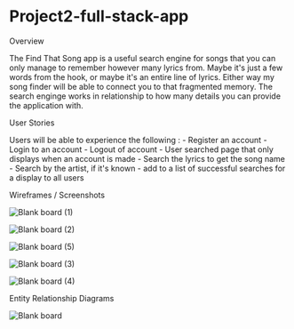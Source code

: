 # Project2-full-stack-app

Overview 

The Find That Song app is a useful search engine for songs that you can only manage to remember however many lyrics from. Maybe it's just a few words from the hook, or maybe it's an entire line of lyrics. Either way my song finder will be able to connect you to that fragmented memory. The search enginge works in relationship to how many details you can provide the application with. 

User Stories

Users will be able to experience the following : 
        - Register an account
        - Login to an account 
        - Logout of account
        - User searched page that only displays when an account is made
        - Search the lyrics to get the song name
        - Search by the artist, if it's known
        - add to a list of successful searches for a display to all users
 
Wireframes / Screenshots

![Blank board (1)](https://user-images.githubusercontent.com/120392542/214313438-a6992acb-d204-4446-adc6-1d41e17662d0.png)

![Blank board (2)](https://user-images.githubusercontent.com/120392542/214313450-b5a765e4-e207-4cc8-91b9-31ebdac8fae3.png)

![Blank board (5)](https://user-images.githubusercontent.com/120392542/214316765-0cbd590e-0910-4c1f-9454-ec2b9f77420b.png)

![Blank board (3)](https://user-images.githubusercontent.com/120392542/214315720-cd223cf0-b7ae-45a3-8655-0c65accb464e.png)

![Blank board (4)](https://user-images.githubusercontent.com/120392542/214315735-0e3a85a2-1393-47d2-ba72-aac1fb9c3a49.png)


Entity Relationship Diagrams

![Blank board](https://user-images.githubusercontent.com/120392542/214310366-766ef9fd-cb07-4f31-b8a0-1b49a11f2e76.png)
